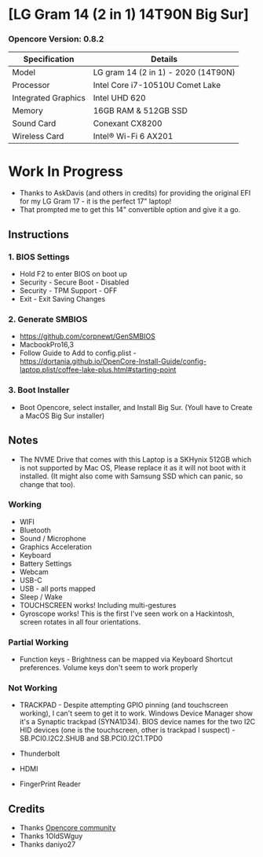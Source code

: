# [LG Gram 14 (2 in 1) 14T90N Big Sur]
### Opencore Version: 0.8.2
| Specification       | Details                                 |
| ------------------- | --------------------------------------- |
| Model               | LG gram 14 (2 in 1) - 2020 (14T90N)              |
| Processor           | Intel Core i7-10510U Comet Lake                    |
| Integrated Graphics | Intel UHD 620                       |
| Memory              | 16GB RAM & 512GB SSD                    |
| Sound Card          | Conexant CX8200                         |
| Wireless Card       | Intel® Wi-Fi 6 AX201                    |

# Work In Progress
- Thanks to AskDavis (and others in credits) for providing the original EFI for my LG Gram 17 - it is the perfect 17" laptop!
- That prompted me to get this 14" convertible option and give it a go.

## Instructions
### 1. BIOS Settings
- Hold F2 to enter BIOS on boot up
- Security - Secure Boot - Disabled
- Security - TPM Support - OFF
- Exit - Exit Saving Changes

### 2. Generate SMBIOS
- https://github.com/corpnewt/GenSMBIOS
- MacbookPro16,3
- Follow Guide to Add to config.plist - https://dortania.github.io/OpenCore-Install-Guide/config-laptop.plist/coffee-lake-plus.html#starting-point

### 3. Boot Installer
- Boot Opencore, select installer, and Install Big Sur. (Youll have to Create a MacOS Big Sur installer)

## Notes
- The NVME Drive that comes with this Laptop is a SKHynix 512GB which is not supported by Mac OS, Please replace it as it will not boot with it installed. (It might also come with Samsung SSD which can panic, so change that too).

### Working
- WIFI
- Bluetooth
- Sound / Microphone
- Graphics Acceleration
- Keyboard
- Battery Settings
- Webcam
- USB-C
- USB - all ports mapped
- Sleep / Wake
- TOUCHSCREEN works! Including multi-gestures
- Gyroscope works! This is the first I've seen work on a Hackintosh, screen rotates in all four orientations.

### Partial Working
- Function keys - Brightness can be mapped via Keyboard Shortcut preferences. Volume keys don't seem to work properly


### Not Working

- TRACKPAD - Despite attempting GPIO pinning (and touchscreen working), I can't seem to get it to work. Windows Device Manager show it's a Synaptic trackpad (SYNA1D34). BIOS device names for the two I2C HID devices (one is the touchscreen, other is trackpad I suspect) - SB.PCI0.I2C2.SHUB and SB.PCI0.I2C1.TPD0

- Thunderbolt
- HDMI
- FingerPrint Reader

## Credits
- Thanks [Opencore community](https://github.com/acidanthera/OpenCorePkg)
- Thanks 1OldSWguy
- Thanks daniyo27
